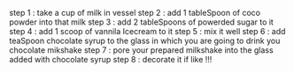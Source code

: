 step 1 : take a cup of milk in vessel
step 2 : add 1 tableSpoon of coco powder into that milk
step 3 : add 2 tableSpoons of powerded sugar to it
step 4 : add 1 scoop of vannila Icecream to it 
step 5 : mix it well
step 6 : add teaSpoon chocolate syrup to the glass in which you are going to drink you chocolate mikshake
step 7 : pore your prepared milkshake into the glass added with chocolate syrup 
step 8 : decorate it if like !!! 